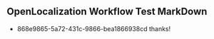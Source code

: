 ## OpenLocalization Workflow Test MarkDown
* 868e9865-5a72-431c-9866-bea1866938cd 
thanks!<!--HONumber=Mar16_HO1-->
